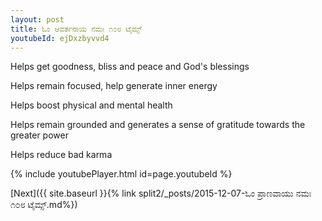 ```yaml
---
layout: post
title: ಓಂ ಆವರ್ತನಾಯ ನಮಃ ೧೦೮ ಟೈಮ್ಸ್
youtubeId: ejDxzbyvvd4
---
```

 
 
Helps get goodness, bliss and peace and God's blessings
 
Helps remain focused, help generate inner energy 
 
Helps boost physical and mental health 
 
Helps remain grounded and generates a sense of gratitude towards the greater power 
 
Helps reduce bad karma
 
 
 
 


{% include youtubePlayer.html id=page.youtubeId %}
 
[Next]({{ site.baseurl }}{% link  split2/_posts/2015-12-07-ಓಂ ಪ್ರಾಣವಾಯು ನಮಃ ೧೦೮ ಟೈಮ್ಸ್.md%})
 
